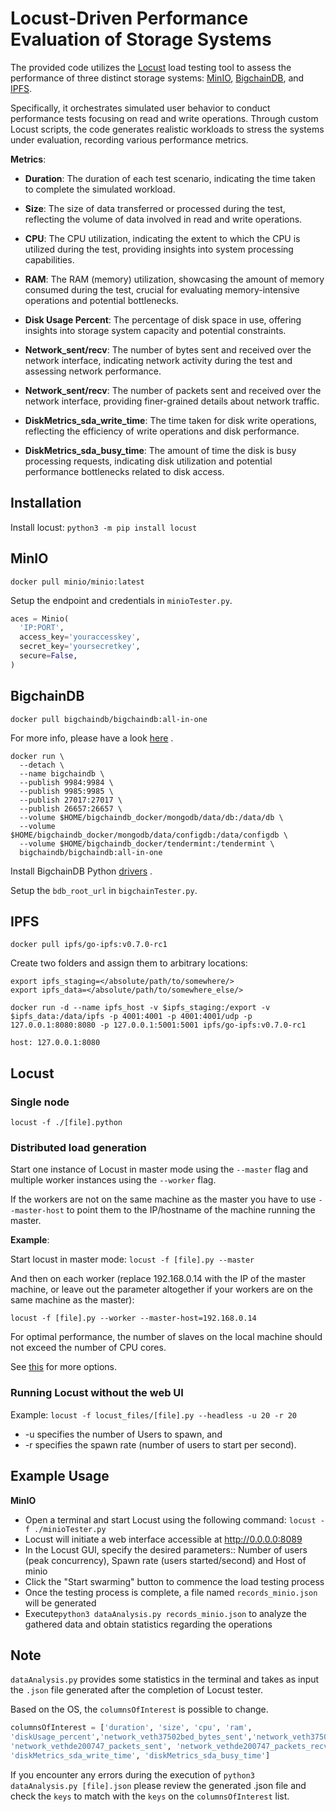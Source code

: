 # Locust-Driven Performance Evaluation of Storage Systems

The provided code utilizes the [Locust](https://locust.io/) load testing tool to assess the performance of three distinct storage systems: [MinIO](https://min.io/), [BigchainDB](), and [IPFS](https://ipfs.tech/). 

Specifically, it orchestrates simulated user behavior to conduct performance tests focusing on read and write operations. Through custom Locust scripts, the code generates realistic workloads to stress the systems under evaluation, recording various performance metrics.

**Metrics**:
-  **Duration**: The duration of each test scenario, indicating the time taken to complete the simulated workload.
    
- **Size**: The size of data transferred or processed during the test, reflecting the volume of data involved in read and write operations.
    
- **CPU**: The CPU utilization, indicating the extent to which the CPU is utilized during the test, providing insights into system processing capabilities.
    
- **RAM**: The RAM (memory) utilization, showcasing the amount of memory consumed during the test, crucial for evaluating memory-intensive operations and potential bottlenecks.
    
- **Disk Usage Percent**: The percentage of disk space in use, offering insights into storage system capacity and potential constraints.
    
- **Network_sent/recv**: The number of bytes sent and received over the network interface, indicating network activity during the test and assessing network performance.
    
- **Network_sent/recv**: The number of packets sent and received over the network interface, providing finer-grained details about network traffic.
    
- **DiskMetrics_sda_write_time**: The time taken for disk write operations, reflecting the efficiency of write operations and disk performance.
    
- **DiskMetrics_sda_busy_time**: The amount of time the disk is busy processing requests, indicating disk utilization and potential performance bottlenecks related to disk access.

## Installation  
  
Install locust: `python3 -m pip install locust`

## MinIO

```docker pull minio/minio:latest```

Setup the endpoint and credentials in ```minioTester.py```.

```python
aces = Minio(  
  'IP:PORT',  
  access_key='youraccesskey',  
  secret_key='yoursecretkey',  
  secure=False,  
)
```

## BigchainDB

```  
docker pull bigchaindb/bigchaindb:all-in-one  
```  

For more info, please have a look [here](https://docs.bigchaindb.com/en/latest/installation/node-setup/all-in-one-bigchaindb.html ) .
  
```
docker run \
  --detach \
  --name bigchaindb \
  --publish 9984:9984 \
  --publish 9985:9985 \
  --publish 27017:27017 \
  --publish 26657:26657 \
  --volume $HOME/bigchaindb_docker/mongodb/data/db:/data/db \
  --volume $HOME/bigchaindb_docker/mongodb/data/configdb:/data/configdb \
  --volume $HOME/bigchaindb_docker/tendermint:/tendermint \
  bigchaindb/bigchaindb:all-in-one
```

Install BigchainDB Python [drivers](https://docs.bigchaindb.com/projects/py-driver/en/latest/quickstart.html) .

Setup the `bdb_root_url` in `bigchainTester.py`.

## IPFS

```  
docker pull ipfs/go-ipfs:v0.7.0-rc1  
```  
  
Create two folders and assign them to arbitrary locations:  
  
```  
export ipfs_staging=</absolute/path/to/somewhere/>  
export ipfs_data=</absolute/path/to/somewhere_else/>  
```  

```  
docker run -d --name ipfs_host -v $ipfs_staging:/export -v $ipfs_data:/data/ipfs -p 4001:4001 -p 4001:4001/udp -p 127.0.0.1:8080:8080 -p 127.0.0.1:5001:5001 ipfs/go-ipfs:v0.7.0-rc1  
```

    host: 127.0.0.1:8080

## Locust

### Single node
`locust -f ./[file].python`

### Distributed load generation

Start one instance of Locust in master mode using the `--master` flag and multiple worker instances using the `--worker` flag. 

If the workers are not on the same machine as the master you have to use `--master-host` to point them to the IP/hostname of the machine running  the master.

**Example**:

Start locust in master mode:
`locust -f [file].py --master`

And then on each worker (replace 192.168.0.14 with the IP of the master machine, or leave out the parameter altogether if your workers are on the same machine as the master):

`locust -f [file].py --worker --master-host=192.168.0.14`

For optimal performance, the number of slaves on the local machine should not exceed the number of CPU cores.

See [this](https://docs.locust.io/en/stable/running-distributed.html) for more options.



### Running Locust without the web UI

Example: 
`locust -f locust_files/[file].py --headless -u 20 -r 20`

- -u specifies the number of Users to spawn, and
- -r specifies the spawn rate (number of users to start per second).

## Example Usage

**MinIO**

- Open a terminal and start Locust using the following command: ```locust -f ./minioTester.py```
- Locust will initiate a web interface accessible at http://0.0.0.0:8089
- In the Locust GUI, specify the desired parameters:: Number of users (peak concurrency), Spawn rate (users started/second) and Host of minio
- Click the "Start swarming" button to commence the load testing process
- Once the testing process is complete, a file named `records_minio.json` will be generated
- Execute`python3 dataAnalysis.py records_minio.json`  to analyze the gathered data and obtain statistics regarding the operations

## Note
  
`dataAnalysis.py` provides some statistics in the terminal and takes as input the `.json` file generated after the completion of Locust tester. 

Based on the OS, the `columnsOfInterest` is possible to change. 

```python
columnsOfInterest = ['duration', 'size', 'cpu', 'ram',
'diskUsage_percent','network_veth37502bed_bytes_sent','network_veth37502bed_bytes_recv',  
'network_vethde200747_packets_sent', 'network_vethde200747_packets_recv',
'diskMetrics_sda_write_time', 'diskMetrics_sda_busy_time']
  ```

If you encounter any errors during the execution of `python3 dataAnalysis.py [file].json` please review the generated .json file and check the `keys` to match with the `keys` on the `columnsOfInterest` list.


